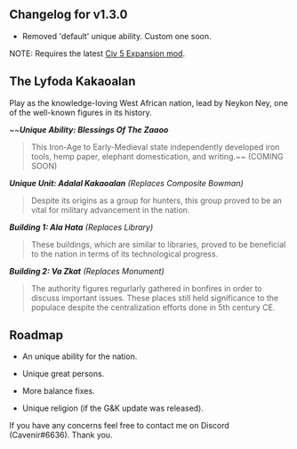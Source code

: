 ## Changelog for v1.3.0
- Removed 'default' unique ability. Custom one soon.

NOTE: Requires the latest [Civ 5 Expansion mod](https://cdn.discordapp.com/attachments/718432409816662118/718474451200638976/Civ5ExpansionModv3.1.zip).

## The Lyfoda Kakaoalan  
Play as the knowledge-loving West African nation, lead by Neykon Ney, one of the well-known figures in its history.  

~~***Unique Ability: Blessings Of The Zaaoo***
> This Iron-Age to Early-Medieval state independently developed iron tools, hemp paper, elephant domestication, and writing.~~ (COMING SOON) 

***Unique Unit: Adalal Kakaoalan** (Replaces Composite Bowman)*  
> Despite its origins as a group for hunters, this group proved to be an vital for military advancement in the nation.  

***Building 1: Ala Hata** (Replaces Library)*  
> These buildings, which are similar to libraries, proved to be beneficial to the nation in terms of its technological progress. 

***Building 2: Va Zkat** (Replaces Monument)*  
> The authority figures regurlarly gathered in bonfires in order to discuss important issues. These places still held significance to the populace despite the centralization efforts done in 5th century CE. 

## Roadmap
- An unique ability for the nation.

- Unique great persons.

- More balance fixes.

- Unique religion (if the G&K update was released).

If you have any concerns feel free to contact me on Discord (Cavenir#6636). Thank you.
